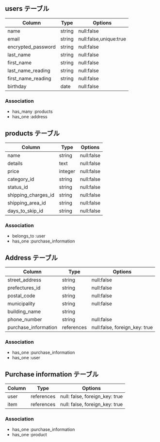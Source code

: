 ## users テーブル


|Column              | Type    | Options                |
| ------------------ | ------- | ---------------------- |
| name               | string  | null:false             |
| email              | string  | null:false,unique:true |
| encrypted_password | string  | null:false             | 
| last_name          | string  | null:false             |
| first_name         | string  | null:false             |
| last_name_reading  | string  | null:false             |
| first_name_reading | string  | null:false             |
| birthday           | date    | null:false             |

### Association

- has_many :products
- has_one :address



## products テーブル

|Column                  | Type    | Options    |
| ---------------------- | ------- | ---------- |
| name                   | string  | null:false |
| details                | text    | null:false |
| price                  | integer | null:false |
| category_id            | string  | null:false |
| status_id              | string  | null:false |
| shipping_charges_id    | string  | null:false |
| shipping_area_id       | string  | null:false |
| days_to_skip_id        | string  | null:false |


### Association

- belongs_to :user
- has_one :purchase_information 

## Address テーブル

| Column                | Type        | Options                         | 
| --------------------- | ----------- | ------------------------------- |
| street_address        | string      | null:false                      |
| prefectures_id        | string      | null:false                      |
| postal_code           | string      | null:false                      |
| municipality          | string      | null:false                      |
| building_name         | string      |                                 |
| phone_number          | string      | null:false                      |
| purchase_information  | references  | null:false, foreign_key: true   |
 

### Association

- has_one :purchase_information
- has_one :user


## Purchase information テーブル

| Column  | Type       | Options                        |
| ------- | ---------- | ------------------------------ | 
| user    | references | null: false, foreign_key: true |
| item    | references | null: false, foreign_key: true |


### Association

- has_one :purchase_information
- has_one :product


